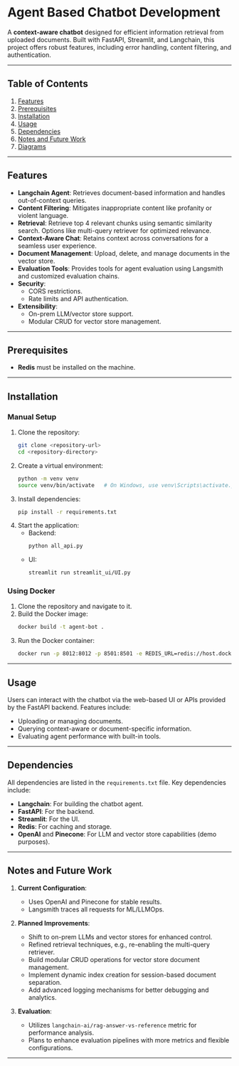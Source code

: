 # Agent Based Chatbot Development

A **context-aware chatbot** designed for efficient information retrieval from uploaded documents. Built with FastAPI, Streamlit, and Langchain, this project offers robust features, including error handling, content filtering, and authentication.

---

## **Table of Contents**

1. [Features](#features)
2. [Prerequisites](#prerequisites)
3. [Installation](#installation)
4. [Usage](#usage)
5. [Dependencies](#dependencies)
6. [Notes and Future Work](#notes-and-future-work)
7. [Diagrams](#diagrams)

---

## **Features**

- **Langchain Agent**: Retrieves document-based information and handles out-of-context queries.
- **Content Filtering**: Mitigates inappropriate content like profanity or violent language.
- **Retrieval**: Retrieve top 4 relevant chunks using semantic similarity search. Options like multi-query retriever for optimized relevance.
- **Context-Aware Chat**: Retains context across conversations for a seamless user experience.
- **Document Management**: Upload, delete, and manage documents in the vector store.
- **Evaluation Tools**: Provides tools for agent evaluation using Langsmith and customized evaluation chains.
- **Security**:
  - CORS restrictions.
  - Rate limits and API authentication.
- **Extensibility**:
  - On-prem LLM/vector store support.
  - Modular CRUD for vector store management.

---

## **Prerequisites**

- **Redis** must be installed on the machine.

---

## **Installation**

### **Manual Setup**
1. Clone the repository:
   ```bash
   git clone <repository-url>
   cd <repository-directory>
   ```
2. Create a virtual environment:
   ```bash
   python -m venv venv
   source venv/bin/activate   # On Windows, use venv\Scripts\activate.ps1
   ```
3. Install dependencies:
   ```bash
   pip install -r requirements.txt
   ```
4. Start the application:
   - Backend: 
     ```bash
     python all_api.py
     ```
   - UI:
     ```bash
     streamlit run streamlit_ui/UI.py
     ```

### **Using Docker**
1. Clone the repository and navigate to it.
2. Build the Docker image:
   ```bash
   docker build -t agent-bot .
   ```
3. Run the Docker container:
   ```bash
   docker run -p 8012:8012 -p 8501:8501 -e REDIS_URL=redis://host.docker.internal:6379 agent-bot
   ```

---

## **Usage**

Users can interact with the chatbot via the web-based UI or APIs provided by the FastAPI backend. Features include:
- Uploading or managing documents.
- Querying context-aware or document-specific information.
- Evaluating agent performance with built-in tools.

---

## **Dependencies**

All dependencies are listed in the `requirements.txt` file. Key dependencies include:
- **Langchain**: For building the chatbot agent.
- **FastAPI**: For the backend.
- **Streamlit**: For the UI.
- **Redis**: For caching and storage.
- **OpenAI** and **Pinecone**: For LLM and vector store capabilities (demo purposes).

---

## **Notes and Future Work**

1. **Current Configuration**:
   - Uses OpenAI and Pinecone for stable results.
   - Langsmith traces all requests for ML/LLMOps.

2. **Planned Improvements**:
   - Shift to on-prem LLMs and vector stores for enhanced control.
   - Refined retrieval techniques, e.g., re-enabling the multi-query retriever.
   - Build modular CRUD operations for vector store document management.
   - Implement dynamic index creation for session-based document separation.
   - Add advanced logging mechanisms for better debugging and analytics.

3. **Evaluation**:
   - Utilizes `langchain-ai/rag-answer-vs-reference` metric for performance analysis.
   - Plans to enhance evaluation pipelines with more metrics and flexible configurations.

---


